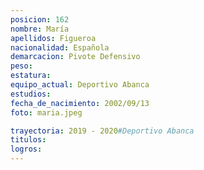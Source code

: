 ```yaml
---
posicion: 162
nombre: María
apellidos: Figueroa
nacionalidad: Española
demarcacion: Pivote Defensivo
peso: 
estatura:
equipo_actual: Deportivo Abanca
estudios:
fecha_de_nacimiento: 2002/09/13
foto: maria.jpeg

trayectoria: 2019 - 2020#Deportivo Abanca
titulos:
logros: 
---
```


